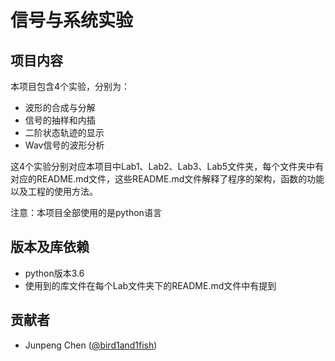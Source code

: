 # 信号与系统实验

## 项目内容
本项目包含4个实验，分别为：

- 波形的合成与分解
- 信号的抽样和内插
- 二阶状态轨迹的显示
- Wav信号的波形分析

这4个实验分别对应本项目中Lab1、Lab2、Lab3、Lab5文件夹，每个文件夹中有对应的README.md文件，这些README.md文件解释了程序的架构，函数的功能以及工程的使用方法。

注意：本项目全部使用的是python语言

## 版本及库依赖
- python版本3.6
- 使用到的库文件在每个Lab文件夹下的README.md文件中有提到

## 贡献者
- Junpeng Chen ([@bird1and1fish](https://github.com/bird1and1fish))